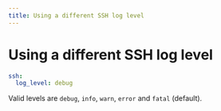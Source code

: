 ```yaml
---
title: Using a different SSH log level
---
```


# Using a different SSH log level

```yaml
ssh:
  log_level: debug
```

Valid levels are `debug`, `info`, `warn`, `error` and `fatal` (default).
